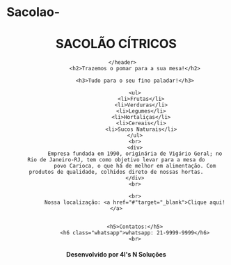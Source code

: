 # Sacolao-<!DOCTYPE HTML>
<html>
	<lang="pt-br">
<head>
	<title>SACOLÃO CÍTRICOS</title>
		<link rel="stylesheet" href="Sacolão Cítricos.css"> 

<meta>
		<charset="utf-8">
</meta>

</head>

<body>
		<header class="header">
				<h1>SACOLÃO CÍTRICOS</h1>
					<!--<img src="pessoas felizes.png" alt="pessoas">-->
		
		
		</header>
				<h2>Trazemos o pomar para a sua mesa!</h2>
				
				<h3>Tudo para o seu fino paladar!</h3>
				
				<ul>
					<li>Frutas</li>
					<li>Verduras</li>
					<li>Legumes</li>
					<li>Hortaliças</li>
					<li>Cereais</li>
					<li>Sucos Naturais</li>
				</ul>
				<br>
				<div>
				Empresa fundada em 1990, originária de Vigário Geral; no Rio de Janeiro-RJ, tem como objetivo levar para a mesa do
				povo Carioca, o que há de melhor em alimentação. Com produtos de qualidade, colhidos direto de nossas hortas.
				</div>
				<br>
				
				<br>
				Nossa localização: <a href="#"target="_blank">Clique aqui!</a>
			
				
				<h5>Contatos:</h5>
				<h6 class="whatsapp">whatsapp: 21-9999-9999</h6>
				<br>
				
				
				
		
					

	

</body>

<footer>
		<h4>Desenvolvido por 4l's N Soluções</h4>


</html>
